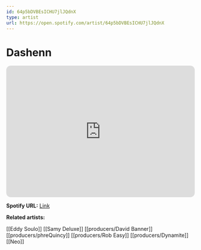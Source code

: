 ```yaml
---
id: 64p5bDVBEsICHU7jlJQdnX
type: artist
url: https://open.spotify.com/artist/64p5bDVBEsICHU7jlJQdnX
---
```

# Dashenn

<iframe style="border-radius:12px" src="https://open.spotify.com/embed/artist/64p5bDVBEsICHU7jlJQdnX" width="100%" height="352" frameBorder="0" allowfullscreen="" allow="autoplay; clipboard-write; encrypted-media; fullscreen; picture-in-picture" loading="lazy"></iframe>

**Spotify URL:** [Link](https://open.spotify.com/artist/64p5bDVBEsICHU7jlJQdnX)

**Related artists:**

[[Eddy Soulo]]
[[Samy Deluxe]]
[[producers/David Banner]]
[[producers/phreQuincy]]
[[producers/Rob Easy]]
[[producers/Dynamite]]
[[Neo]]
